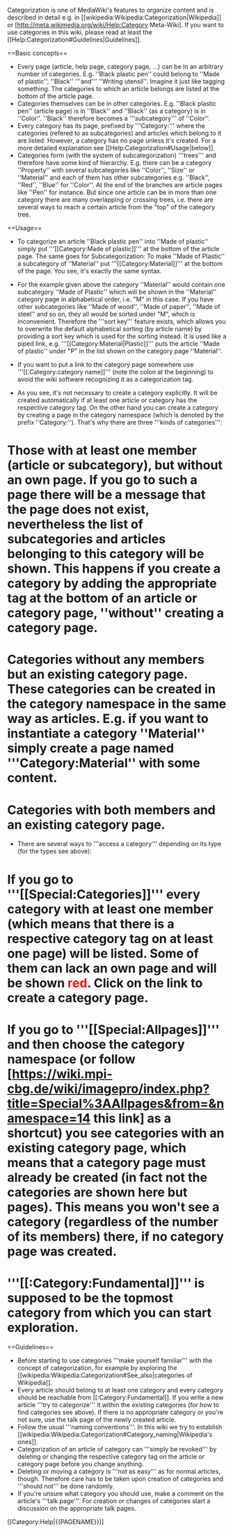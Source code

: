Categorization is one of MediaWiki's features to organize content and is described in detail e.g. in  [[wikipedia:Wikipedia:Categorization|Wikipedia]] or [http://meta.wikimedia.org/wiki/Help:Category Meta-Wiki]. If you want to use categories in this wiki, please read at least the [[Help:Categorization#Guidelines|Guidelines]].

==Basic concepts==

* Every page (article, help page, category page, ...) can be in an arbitrary number of categories. E.g. ''Black plastic pen'' could belong to ''Made of plastic'', ''Black'' '''and''' ''Writing utensil''. Imagine it just like tagging something. The categories to which an article belongs are listed at the bottom of the article page.
* Categories themselves can be in other categories. E.g. ''Black plastic pen'' (article page) is in ''Black'' and ''Black'' (as a category) is in ''Color''. ''Black'' therefore becomes a '''subcategory''' of ''Color''.
* Every category has its page, prefixed by '''Category:''' where the categories (refered to as subcategories) and articles which belong to it are listed. However, a category has no page unless it's created. For a more detailed explanation see [[Help:Categorization#Usage|below]].
* Categories form (with the system of subcategorization) '''trees''' and therefore have some kind of hierarchy. E.g. there can be a category ''Property'' with several subcategories like ''Color'', ''Size'' or ''Material'' and each of them has other subcategories e.g.  ''Black'', ''Red'', ''Blue'' for ''Color''. At the end of the branches are article pages like ''Pen'' for instance. But since one article can be in more than one category there are many overlapping or crossing trees, i.e. there are several ways to reach a certain article from the "top" of the category tree.

==Usage==

* To categorize an article ''Black plastic pen'' into ''Made of plastic'' simply put '''<nowiki>[[Category:Made of plastic]]</nowiki>''' at the bottom of the article page. The same goes for Subcategorization: To make ''Made of Plastic'' a subcategory of ''Material'' put '''<nowiki>[[Category:Material]]</nowiki>''' at the bottom of the page. You see, it's exactly the same syntax.

* For the example given above the category ''Material'' would contain one subcategory ''Made of Plastic'' which will be shown in the ''Material'' category page in alphabetical order, i.e. "M" in this case. If you have other subcategories like ''Made of wood'', ''Made of paper'', ''Made of steel'' and so on, they all would be sorted under "M", which is inconvenient. Therefore the '''sort key''' feature exists, which allows you to overwrite the default alphabetical sorting (by article name) by providing a sort key which is used for the sorting instead. It is used like a piped link, e.g. '''<nowiki>[[Category:Material|Plastic]]</nowiki>''' puts the article ''Made of plastic'' under "P" in the list shown on the category page ''Material''.

* If you want to put a link to the category page somewhere use '''<nowiki>[[:Category:category name]]</nowiki>''' (note the colon at the beginning) to avoid the wiki software recognizing it as a categorization tag.

* As you see, it's not necessary to create a category explicitly. It will be created automatically if at least one article or category has the respective category tag. On the other hand you can create a category by creating a page in the category namespace (which is denoted by the prefix ''Category:''). That's why there are three '''kinds of categories''':

# Those with at least one member (article or subcategory), but without an own page. If you go to such a page there will be a message that the page does not exist, nevertheless the list of subcategories and articles belonging to this category will be shown. This happens if you create a category by adding the appropriate tag at the bottom of an article or category page, ''without'' creating a category page.
# Categories without any members but an existing category page. These categories can be created in the category namespace in the same way as articles. E.g. if you want to instantiate a category ''Material'' simply create a page named '''Category:Material'' with some content.
# Categories with both members and an existing category page.

* There are several ways to '''access a category''' depending on its type (for the types see above):

# If you go to '''[[Special:Categories]]''' every category with at least one member (which means that there is a respective category tag on at least one page) will be listed. Some of them can lack an own page and will be shown <FONT COLOR="red">red</FONT>. Click on the link to create a category page.
# If you go to '''[[Special:Allpages]]''' and then choose the category namespace (or follow [https://wiki.mpi-cbg.de/wiki/imagepro/index.php?title=Special%3AAllpages&from=&namespace=14 this link] as a shortcut) you see categories with an existing category page, which means that a category page must already be created (in fact not the categories are shown here but pages). This means you won't see a category (regardless of the number of its members) there, if no category page was created.
# '''[[:Category:Fundamental]]''' is supposed to be the topmost category from which you can start exploration.

==Guidelines==

* Before starting to use categories '''make yourself familiar''' with the concept of categorization, for example by exploring the [[wikipedia:Wikipedia:Categorization#See_also|categories of Wikipedia]].
* Every article should belong to at least one category and every category should be reachable from [[:Category:Fundamental]]. If you write a new article '''try to categorize''' it within the existing categories (for how to find categories see above). If there is no appropriate category or you're not sure, use the talk page of the newly created article.
* Follow the usual '''naming conventions'''. In this wiki we try to establish [[wikipedia:Wikipedia:Categorization#Category_naming|Wikipedia's ones]].
* Categorization of an article of category can '''simply be revoked''' by deleting or changing the respective category tag on the article or category page before you change anything.
* Deleting or moving a category is '''not as easy''' as for normal articles, though. Therefore care has to be taken upon creation of categories and '''should not''' be done randomly.
* If you're unsure what category you should use, make a comment on the article's '''talk page'''. For creation or changes of categories start a discussion on the appropriate talk pages.

[[Category:Help|{{PAGENAME}}]]
